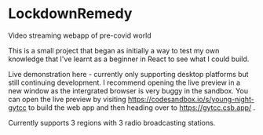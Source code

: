 # LockdownRemedy

Video streaming webapp of pre-covid world

This is a small project that began as initially a way to test my own knowledge that I've learnt as a beginner in React to see what I could build. 


Live demonstration here - currently only supporting desktop platforms but still continuing development. 
I recommend opening the live preview in a new window as the intergrated browser is very buggy in the sandbox. 
You can open the live preview by visiting https://codesandbox.io/s/young-night-gytcc to build the web app and then heading over to https://gytcc.csb.app/ .


Currently supports 3 regions with 3 radio broadcasting stations. 
